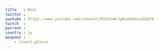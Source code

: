 ```yaml
---
title   : Noel
twitter :
youtube : https://www.youtube.com/channel/UCOiVuWc1pRuaGhUscsImEPA
twitch  :
patreon :
country : jp
weapons :
    - insect-glaive
---
```


